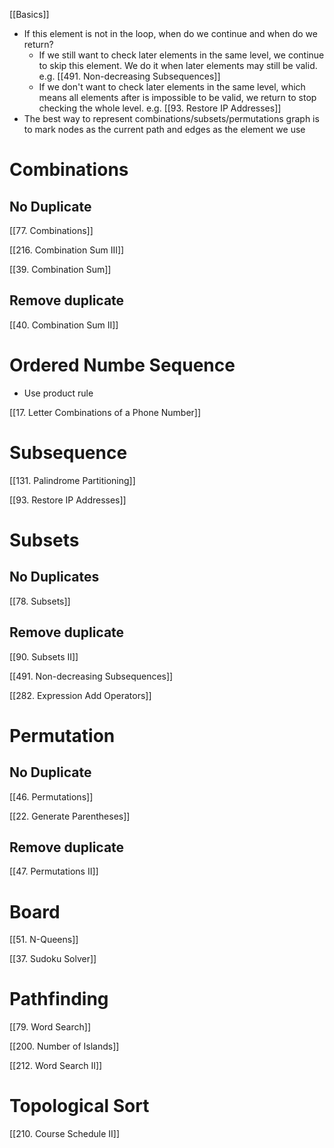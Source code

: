 [[Basics]]

- If this element is not in the loop, when do we continue and when do we return?
	- If we still want to check later elements in the same level, we continue to skip this element. We do it when later elements may still be valid. e.g. [[491. Non-decreasing Subsequences]]
	- If we don't want to check later elements in the same level, which means all elements after is impossible to be valid, we return to stop checking the whole level. e.g. [[93. Restore IP Addresses]]
- The best way to represent combinations/subsets/permutations graph is to mark nodes as the current path and edges as the element we use
# Combinations

## No Duplicate

[[77. Combinations]]

[[216. Combination Sum III]]

[[39. Combination Sum]]

## Remove duplicate

[[40. Combination Sum II]]

# Ordered Numbe Sequence

- Use product rule

[[17. Letter Combinations of a Phone Number]]



  

# Subsequence 

[[131. Palindrome Partitioning]]

[[93. Restore IP Addresses]]

  

# Subsets

## No Duplicates

[[78. Subsets]]

## Remove duplicate

[[90. Subsets II]]

[[491. Non-decreasing Subsequences]]

[[282. Expression Add Operators]]

  

# Permutation

## No Duplicate

[[46. Permutations]]

[[22. Generate Parentheses]]
## Remove duplicate

[[47. Permutations II]]

# Board

[[51. N-Queens]]

[[37. Sudoku Solver]]

# Pathfinding

[[79. Word Search]]

[[200. Number of Islands]]

[[212. Word Search II]]
# Topological Sort

[[210. Course Schedule II]]